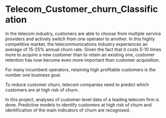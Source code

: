 # Telecom_Customer_churn_Classification

In the telecom industry, customers are able to choose from multiple service providers and actively switch from one operator to another. In this highly competitive market, the telecommunications industry experiences an average of 15-25% annual churn rate. Given the fact that it costs 5-10 times more to acquire a new customer than to retain an existing one, customer retention has now become even more important than customer acquisition.

 

For many incumbent operators, retaining high profitable customers is the number one business goal.

 

To reduce customer churn, telecom companies need to predict which customers are at high risk of churn.

 

In this project, analyses of customer-level data of a leading telecom firm is done.
Predictive models to identify customers at high risk of churn and identification of  the main indicators of churn are recognised.
